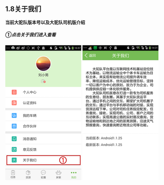 ## **1.8关于我们**

**当前大驼队版本号以及大驼队司机版介绍**

##### ①点击关于我们进入查看

![](/assets/关于我们1.1.png)   ![](/assets/关于我们1.2.png)


